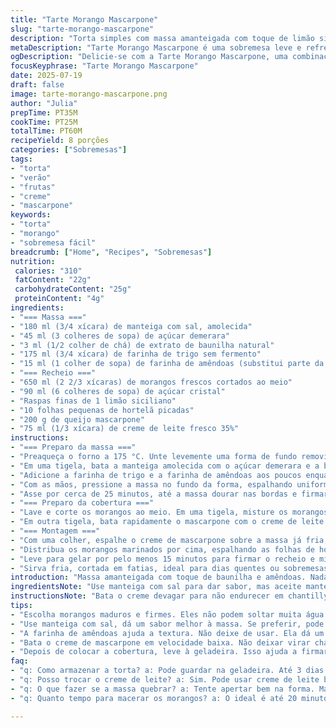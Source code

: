 ```yaml
---
title: "Tarte Morango Mascarpone"
slug: "tarte-morango-mascarpone"
description: "Torta simples com massa amanteigada com toque de limão siciliano. Cobertura cremosa de mascarpone batido com creme de leite fresco. Morangos frescos marinados com açúcar e hortelã, trazendo frescor ao doce. Massa assada até dourar levemente, recheio cremoso e frutas suculentas. Sem ovos, sem nozes, versão adaptada com açúcar demerara e toque de baunilha natural. Texturas que contrastam: crocante, cremoso, fresco. Rápido de preparar, refrigeração curta para manter frescor. Doçura na medida, leve aroma cítrico, simples de fazer para qualquer ocasião."
metaDescription: "Tarte Morango Mascarpone é uma sobremesa leve e refrescante, perfeita para o verão, com morangos marinados e creme de mascarpone delicioso"
ogDescription: "Delicie-se com a Tarte Morango Mascarpone, uma combinação incrível de morangos frescos, creme leve e uma massa amanteigada. Refrescante e fácil."
focusKeyphrase: "Tarte Morango Mascarpone"
date: 2025-07-19
draft: false
image: tarte-morango-mascarpone.png
author: "Julia"
prepTime: PT35M
cookTime: PT25M
totalTime: PT60M
recipeYield: 8 porções
categories: ["Sobremesas"]
tags:
- "torta"
- "verão"
- "frutas"
- "creme"
- "mascarpone"
keywords:
- "torta"
- "morango"
- "sobremesa fácil"
breadcrumb: ["Home", "Recipes", "Sobremesas"]
nutrition: 
 calories: "310"
 fatContent: "22g"
 carbohydrateContent: "25g"
 proteinContent: "4g"
ingredients:
- "=== Massa ==="
- "180 ml (3/4 xícara) de manteiga com sal, amolecida"
- "45 ml (3 colheres de sopa) de açúcar demerara"
- "3 ml (1/2 colher de chá) de extrato de baunilha natural"
- "175 ml (3/4 xícara) de farinha de trigo sem fermento"
- "15 ml (1 colher de sopa) de farinha de amêndoas (substitui parte da farinha)"
- "=== Recheio ==="
- "650 ml (2 2/3 xícaras) de morangos frescos cortados ao meio"
- "90 ml (6 colheres de sopa) de açúcar cristal"
- "Raspas finas de 1 limão siciliano"
- "10 folhas pequenas de hortelã picadas"
- "200 g de queijo mascarpone"
- "75 ml (1/3 xícara) de creme de leite fresco 35%"
instructions:
- "=== Preparo da massa ==="
- "Preaqueça o forno a 175 °C. Unte levemente uma forma de fundo removível de 23 cm."
- "Em uma tigela, bata a manteiga amolecida com o açúcar demerara e a baunilha até ficar cremoso, cerca de 3 minutos."
- "Adicione a farinha de trigo e a farinha de amêndoas aos poucos enquanto mistura em velocidade baixa, até começar a agregar. Não sovar muito."
- "Com as mãos, pressione a massa no fundo da forma, espalhando uniformemente e apertando para compactar."
- "Asse por cerca de 25 minutos, até a massa dourar nas bordas e firmar. Deixe esfriar completamente antes de retirar da forma."
- "=== Preparo da cobertura ==="
- "Lave e corte os morangos ao meio. Em uma tigela, misture os morangos com o açúcar cristal, hortelã picada e as raspas de limão. Reserve para macerar por 15-20 minutos."
- "Em outra tigela, bata rapidamente o mascarpone com o creme de leite e o restante do açúcar até formar um creme homogêneo, sem deixar muito firme, cerca de 1 minuto."
- "=== Montagem ==="
- "Com uma colher, espalhe o creme de mascarpone sobre a massa já fria, fazendo uma leve cova no centro."
- "Distribua os morangos marinados por cima, espalhando as folhas de hortelã visíveis."
- "Leve para gelar por pelo menos 15 minutos para firmar o recheio e misturar sabores."
- "Sirva fria, cortada em fatias, ideal para dias quentes ou sobremesas rápidas."
introduction: "Massa amanteigada com toque de baunilha e amêndoas. Nada muito doce, só o suficiente. Morangos misturados com açúcar cristal, deixam suculentos. Hortelã entra na dança, refrescando. O mascarpone com creme não chega a ser chantilly, fica cremoso, leve. Massa firme, crocante nas bordas, massa caseira sem segredos. Morangos marinam com limão e hortelã, perfume no ar. Fácil de montar, rápida, sem ovos, sem nozes. Gelar um pouco só pra firmar. Fatias lindas, vermelhas, cremosas. Simples, direto, vai bem com café ou chá gelado. Verão na sobremesa, sabor BOA."
ingredientsNote: "Use manteiga com sal para dar sabor, mas aceite manteiga sem sal se preferir e adicione pitada no açúcar. O açúcar demerara substitui o refinado para dar crocância e leve sabor caramelizado. A farinha de amêndoas entra para ajudar a dar textura levemente granulada, incrementando o sabor sem precisar de nozes inteiras. Morangos precisam estar maduros e firmes para não soltar muita água e perder consistência na tarte. Hortelã é opcional mas traz frescor essencial para o equilíbrio da doçura. Creme de leite fresco garante leveza ao mascarpone, que sozinho fica pesado. Escolha limões sicilianos para aroma, pode retirar as raspas se preferir menos acidez."
instructionsNote: "Bata o creme devagar para não endurecer em chantilly, só até ficar aerado. Massa deve assar em forma de fundo removível para facilitar servir. Aperte bem a massa no fundo para firmar, evitando quebrar na hora de desenformar. Mas não sovar demais para conservar textura frágil. Morangos precisam algumas horas marinando, mas 15 minutos ajudam a soltar suco e incorporar a hortelã e limão. Refrigere pelo menos 15 minutos para o recheio firmar, mas não muito para não perder a cremosidade. Sirva num prato raso, fatias limpas são fáceis de cortar e servir. Pode substituir a hortelã por manjericão para outra versão aromática."
tips:
- "Escolha morangos maduros e firmes. Eles não podem soltar muita água. Senão, a torta fica mole. Ideal usar morangos pequenos. Assim, fica mais bonito."
- "Use manteiga com sal, dá um sabor melhor à massa. Se preferir, pode usar sem sal. Mas vai ter que colocar uma pitada de sal no açúcar."
- "A farinha de amêndoas ajuda a textura. Não deixe de usar. Ela dá um toque especial e leveza. E, ainda assim, deixa a massa crocante."
- "Bata o creme de mascarpone em velocidade baixa. Não deixar virar chantilly. Apenas até ficar homogêneo. O objetivo é um creme mais leve, não denso."
- "Depois de colocar a cobertura, leve à geladeira. Isso ajuda a firmar o recheio. Mas cuidado. Não deixe muito tempo. Perde a cremosidade."
faq:
- "q: Como armazenar a torta? a: Pode guardar na geladeira. Até 3 dias. Mas não muito tempo. Massa perde crocância e recheio muda."
- "q: Posso trocar o creme de leite? a: Sim. Pode usar creme de leite batido. Fica mais leve. Ou pode usar apenas mascarpone. Mas não fica igual."
- "q: O que fazer se a massa quebrar? a: Tente apertar bem na forma. Mas se quebrar, não tem problema. Serve com uma camada de frutas. É bonito."
- "q: Quanto tempo para macerar os morangos? a: O ideal é até 20 minutos. Mas 15 minutos já ajuda. Quanto mais tempo, mais melado ficam."

---
```

